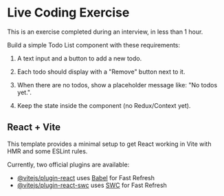 # Live Coding Exercise

This is an exercise completed during an interview, in less than 1 hour.

Build a simple Todo List component with these requirements:

1. A text input and a button to add a new todo.

2. Each todo should display with a "Remove" button next to it.

3. When there are no todos, show a placeholder message like: "No todos yet.".

4. Keep the state inside the component (no Redux/Context yet).

## React + Vite

This template provides a minimal setup to get React working in Vite with HMR and some ESLint rules.

Currently, two official plugins are available:

- [@vitejs/plugin-react](https://github.com/vitejs/vite-plugin-react/blob/main/packages/plugin-react) uses [Babel](https://babeljs.io/) for Fast Refresh
- [@vitejs/plugin-react-swc](https://github.com/vitejs/vite-plugin-react/blob/main/packages/plugin-react-swc) uses [SWC](https://swc.rs/) for Fast Refresh
